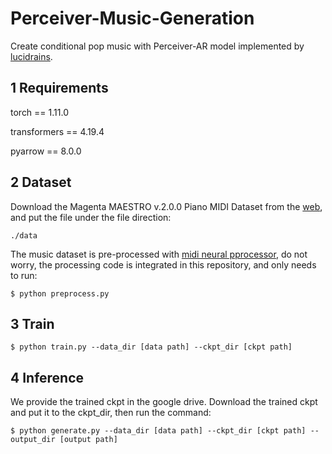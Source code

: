 # Perceiver-Music-Generation

Create conditional pop music with Perceiver-AR model implemented by [lucidrains](https://github.com/lucidrains/perceiver-ar-pytorch). 

## 1 Requirements

torch == 1.11.0 

transformers == 4.19.4 

pyarrow == 8.0.0


## 2 Dataset

Download the Magenta MAESTRO v.2.0.0 Piano MIDI Dataset from the [web](https://magenta.tensorflow.org/datasets/maestro), and put the file under the file direction: 
```
./data
```
The music dataset is pre-processed with [midi neural pprocessor](https://github.com/jason9693/midi-neural-processor/tree/bea0dc612b7f687f964d0f6d54d1dbf117ae1307), do not worry, the processing code is integrated in this repository, and only needs to run:  
```base
$ python preprocess.py 
```

## 3 Train 

```base
$ python train.py --data_dir [data path] --ckpt_dir [ckpt path]
```

## 4 Inference 
We provide the trained ckpt in the google drive. Download the trained ckpt and put it to the ckpt_dir, then run the command: 
```base
$ python generate.py --data_dir [data path] --ckpt_dir [ckpt path] --output_dir [output path]
```

